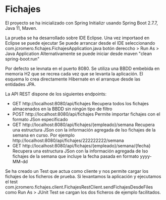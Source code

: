 # Fichajes

El proyecto se ha inicializado con Spring Initializr usando Spring Boot 2.7.7, Java 11, Maven.

La prueba se ha desarrollado sobre IDE Eclipse.
Una vez importaod en Eclipse se puede ejecutar 
Se puede arrancar desde el IDE seleccionando com.jcromero.fichajes.FichajesApplication.java botón dereccho > Run As > Java Application
Alternativamente se puede iniciar desde maven "clean spring-boot:run"

Por defecto se levnata en el puerto 8080.
Se utiliza una BBDD embebida en memoria H2 que se recrea cada vez que se levanta la aplicación.
El esquema lo crea directamente Hibernate en el arranque desde las entidades JPA.

La API REST dispone de los siguientes endpoints:

* GET http://localhost:8080/api/fichajes Recupera todos los fichajes almacenados en la BBDD sin ningún tipo de filtro
* POST http://localhost:8080/api/fichajes Permite importar fichajes con el formato JSon especificado
* GET http://localhost:8080/api/fichajes/{empleado}/semana Recupera una estructura JSon con la información agregada de lso fichajes de la semana en curso.
Por ejemplo http://localhost:8080/api/fichajes/222222222/semana 
* GET http://localhost:8080/api/fichajes/{empleado}/semana/{fecha} Recupera una estructura JSon con la información agregada de lso fichajes de la semana 
que incluye la fecha pasada en formato yyyy-MM-dd


Se ha creado un Test que actua como cliente y nos permite cargar los fichajes de los ficheros de prueba. Si levantamos la aplicación y ejecutamos el test 
com.jcromero.fichajes.client.FichajesRestClient.sendFichajesDesdeFiles como Run As > JUnit Test se cargan los dos ficheros de ejemplo facilitados.
